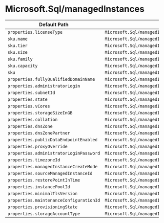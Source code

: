 # Microsoft.Sql/managedInstances

| Default Path | Alias |
|---|---|
| `properties.licenseType` | `Microsoft.Sql/managedInstances/licenseType` |
| `sku.name` | `Microsoft.Sql/managedInstances/sku.name` |
| `sku.tier` | `Microsoft.Sql/managedInstances/sku.tier` |
| `sku.size` | `Microsoft.Sql/managedInstances/sku.size` |
| `sku.family` | `Microsoft.Sql/managedInstances/sku.family` |
| `sku.capacity` | `Microsoft.Sql/managedInstances/sku.capacity` |
| `sku` | `Microsoft.Sql/managedInstances/sku` |
| `properties.fullyQualifiedDomainName` | `Microsoft.Sql/managedInstances/fullyQualifiedDomainName` |
| `properties.administratorLogin` | `Microsoft.Sql/managedInstances/administratorLogin` |
| `properties.subnetId` | `Microsoft.Sql/managedInstances/subnetId` |
| `properties.state` | `Microsoft.Sql/managedInstances/state` |
| `properties.vCores` | `Microsoft.Sql/managedInstances/vCores` |
| `properties.storageSizeInGB` | `Microsoft.Sql/managedInstances/storageSizeInGB` |
| `properties.collation` | `Microsoft.Sql/managedInstances/collation` |
| `properties.dnsZone` | `Microsoft.Sql/managedInstances/dnsZone` |
| `properties.dnsZonePartner` | `Microsoft.Sql/managedInstances/dnsZonePartner` |
| `properties.publicDataEndpointEnabled` | `Microsoft.Sql/managedInstances/publicDataEndpointEnabled` |
| `properties.proxyOverride` | `Microsoft.Sql/managedInstances/proxyOverride` |
| `properties.administratorLoginPassword` | `Microsoft.Sql/managedInstances/administratorLoginPassword` |
| `properties.timezoneId` | `Microsoft.Sql/managedInstances/timezoneId` |
| `properties.managedInstanceCreateMode` | `Microsoft.Sql/managedInstances/managedInstanceCreateMode` |
| `properties.sourceManagedInstanceId` | `Microsoft.Sql/managedInstances/sourceManagedInstanceId` |
| `properties.restorePointInTime` | `Microsoft.Sql/managedInstances/restorePointInTime` |
| `properties.instancePoolId` | `Microsoft.Sql/managedInstances/instancePoolId` |
| `properties.minimalTlsVersion` | `Microsoft.Sql/managedInstances/minimalTlsVersion` |
| `properties.maintenanceConfigurationId` | `Microsoft.Sql/managedInstances/maintenanceConfigurationId` |
| `properties.provisioningState` | `Microsoft.Sql/managedInstances/provisioningState` |
| `properties.storageAccountType` | `Microsoft.Sql/managedInstances/storageAccountType` |

